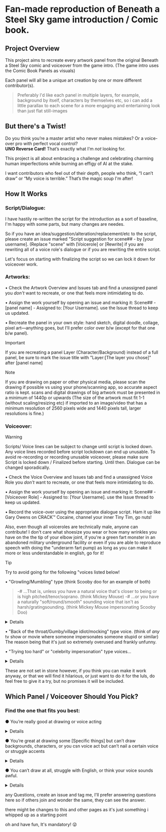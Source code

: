 # Fan-made reproduction of Beneath a Steel Sky game introduction / Comic book.

## Project Overview

This project aims to recreate every artwork panel from the original Beneath a Steel Sky comic and voiceover from the game intro.
(The game intro uses the Comic Book Panels as visuals)

Each panel will all be a unique art creation by one or more different contributor(s).

> Preferably I'd like each panel in multiple layers, for example, background by itself, characters by themselves etc, so i can add a little parallax to each scene for a more engaging and entertaining look than just flat still-images

## But there's a Twist!
Do you think you’re a master artist who never makes mistakes?
Or a voice-over pro with perfect vocal control?  
**UNO Reverse Card!** 
That’s exactly what I'm *not* looking for.

This project is all about embracing a  challenge and celebrating charming human imperfections while burning an effigy of AI at the stake.

I want contributors who feel out of their depth, people who think, “I can’t draw” or “My voice is terrible.” 
That’s the magic soup I'm after!


## How It Works

### Script/Dialogue:
I have hastily re-written the script for the introduction as a sort of baseline, I'm happy with some parts, but many changes are needes.

So if you have an idea/suggestion/alteration/replacement/etc to the script, please create an issue marked "Script suggestion for scene## - by [your username]. 
(Replace "scene" with [Voicerole] or [Rewrite] if you are rewriting all of a voice role's dialogue or if you are rewriting the entire script.

Let's focus on starting with finalizing the script so we can lock it down for voiceover work.


### Artworks:
 
• Check the Artwork Overview and Issues tab and find a unassigned panel you *don't* want to recreate, or one that feels more intimidating to do.

• Assign the work yourself by opening an issue and marking it: Scene## - [panel name] - Assigned to: [Your Username].
use the Issue thread to keep us updated.
   
• Recreate the panel in your own style: hand sketch, digital doodle, collage, pixel art—anything goes, but I'll prefer color over b/w (except for that one b/w panel).

> [!IMPORTANT]
> If you are recreating a panel Layer (Character/Background) instead of a full panel, be sure to mark the issue title with "Layer:[The layer you chose]" after [panel name]

> [!NOTE]
> If you are drawing on paper or other physical media, please scan the drawing if possible vs using your phone/scanning app, so accurate aspect ratio is kept.
> scans and digital drawings of big artwork must be presented in a minimum of 1440p or upwards
> (The size of the artwork must fit 1-1 (without scaling/resizing etc) if imported to an image/video that has a minimum resolution of 2560 pixels wide and 1440 pixels tall, larger resolutions is fine.)

### Voiceover:

> [!WARNING]
> Scripts/ Voice lines can be subject to change until script is locked down.
> Any voice lines recorded before script lockdown can end up unusable.
> To avoid re-recording or recording unusable voiceover, please make sure Script is locked down / Finalized before starting.
> Until then. Dialogue can be changed sporadically.

• Check the Voice Overview and Issues tab and find a unassigned Voice Role you *don't* want to recreate, or one that feels more intimidating to do.

• Assign the work yourself by opening an issue and marking it: Scene## - [Voiceover Role] - Assigned to: [Your Username].
use the Issue thread to keep us updated.

• Record the voice-over using the appropriate dialogue script. Ham it up like Gary Owens on CRACK™ Cocaine, channel your inner Tiny Tim, go nuts!

Also, even though all voiceroles are technically male, anyone can contribute! 
I don't care what shoesize you wear or how many wrinkles you have on the the tip of your elbow joint, if you're a green fart monster in an abandoned military underground facility or even if you are able to reproduce speech with doing the "underarm fart pump) as long as you can make it more or less understandable in english, go for it! 

> [!TIP]
> Try to avoid going for the following "voices listed below!

• "Growling/Mumbling" type (think Scooby doo for an example of both)
> -# ...That is, unless you have a natural voice that's closer to being or is high pitched/tenor/soprano. (think Mickey Mouse)
> -# ...or you have a naturally "soft/round/smooth" sounding voice that isn't as harsh/gratingsounding. (think Mickey Mouse impersonating Scooby Doo)
<details> The main reason for this one, is to make sure that voices don't end up being hard to understand, or worst case, ending up with voiceovers like the official Norwegian voice for Donald Duck i grew up with... (think of the classic Donald Duck Cartoons with the original american voiceactor trying to sound like a duck, now imagine that friend or similar you know that could almost do a passing impersonation of that voice, now imagine them doing the impersonation, but after having undergone several heavy and rigorous lobotomy sessions...
yeah, it was a little worse and less understandable than that! </details>

• "Back of the throat/Gumby/village idiot/mocking" type voice. (think of *any* tv show or movie where someone impersonates someone stupid or similar)
The reason being that it's just so extremely overused and frankly unfunny.

• "Trying too hard" or "celebrity impersonation" type voices...
<details> well, its hard to define trying to hard, but i guess one example might be forcing a french accent, and hanging on "the funny sounds" (like saying "Frrrrrrrrrrench" while excessively accentuating the R sound), stuff like that.
and celebrity impersonations just won't really work for this project </details>

These are not set in stone however, if you think you can make it work anyway, or that we will find it hilarious, or just want to do it for the luls, do feel free to give it a try, but no promises it will be included.



## Which Panel / Voiceover Should You Pick?
### Find the one that fits you best:

● You’re really good at drawing or voice acting
<details>
• Try drawing with your non-dominant hand or even with your feet.  
• If your natural voice is bass or tenor, record at the opposite extreme—the highest or lowest pitch you can manage.
</details>


● You’re great at drawing some [Specific things] but can’t draw backgrounds, characters, or you csn voice act but can’t nail a certain voice or struggle accents
<details>
- Fantastic! Tackle the backgrounds, characters, or that tricky accent you’ve been avoiding. </details>

● You can’t draw at all, struggle with English, or think your voice sounds awful.
<details>
- *Please* draw the front cover or a full-page artwork.  
- *Please* voice the main lead.  </details>


any Questions, create an issue and tag me, I'll prefer answering questions here so if others join and wonder the same, they can see the answer.

there might be changes to this and other pages as it's  just something i whipped up as a starting point

oh and have fun, It's mandatory! 😜
